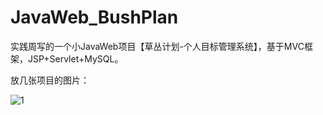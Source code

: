 # JavaWeb_BushPlan
实践周写的一个小JavaWeb项目【草丛计划-个人目标管理系统】，基于MVC框架，JSP+Servlet+MySQL。

放几张项目的图片：

![1](https://user-images.githubusercontent.com/66152079/111282566-19fb5a80-8679-11eb-8504-16321bf26f9a.png)

